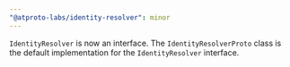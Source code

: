 ```yaml
---
"@atproto-labs/identity-resolver": minor
---
```


`IdentityResolver` is now an interface. The `IdentityResolverProto` class is the default implementation for the `IdentityResolver` interface.
